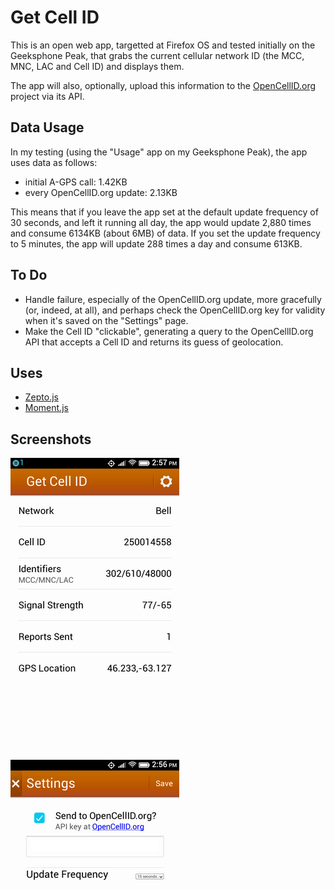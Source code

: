Get Cell ID
===========

This is an open web app, targetted at Firefox OS and tested initially on the Geeksphone Peak, that grabs the current cellular network ID (the MCC, MNC, LAC and Cell ID) and displays them.

The app will also, optionally, upload this information to the [OpenCellID.org](http://opencellid.org) project via its API.

Data Usage
----------

In my testing (using the "Usage" app on my Geeksphone Peak), the app uses data as follows:

* initial A-GPS call: 1.42KB
* every OpenCellID.org update: 2.13KB

This means that if you leave the app set at the default update frequency of 30 seconds, and left it running all day, the app would update 2,880 times and consume 6134KB (about 6MB) of data. If you set the update frequency to 5 minutes, the app will update 288 times a day and consume 613KB.

To Do
-----

* Handle failure, especially of the OpenCellID.org update, more gracefully (or, indeed, at all), and perhaps check the OpenCellID.org key for validity when it's saved on the "Settings" page.
* Make the Cell ID "clickable", generating a query to the OpenCellID.org API that accepts a Cell ID and returns its guess of geolocation.

Uses
----

* [Zepto.js](http://zeptojs.com/)
* [Moment.js](http://momentjs.com/)


Screenshots
-----------

![image](screenshots/getcellid-screenshot.png)
![image](screenshots/getcellid-settings-screenshot.png)
